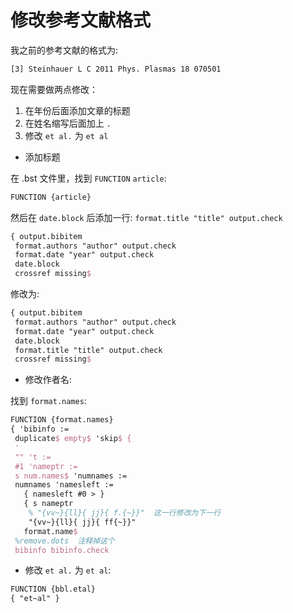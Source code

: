 # 修改参考文献格式

我之前的参考文献的格式为:

```bash
[3] Steinhauer L C 2011 Phys. Plasmas 18 070501
```

现在需要做两点修改：

1. 在年份后面添加文章的标题
2. 在姓名缩写后面加上 `.`
3. 修改 `et al.` 为 `et al`

* 添加标题

在 .bst 文件里，找到 `FUNCTION` `article`:

```latex
FUNCTION {article}
```

然后在 `date.block` 后添加一行: `format.title "title" output.check`

```latex
{ output.bibitem
 format.authors "author" output.check
 format.date "year" output.check
 date.block
 crossref missing$
```

修改为:

```latex
{ output.bibitem
 format.authors "author" output.check
 format.date "year" output.check
 date.block
 format.title "title" output.check
 crossref missing$
```



* 修改作者名:

找到 `format.names`:

```latex
FUNCTION {format.names}
{ 'bibinfo :=
 duplicate$ empty$ 'skip$ {
 '
 "" 't :=
 #1 'nameptr :=
 s num.names$ 'numnames :=
 numnames 'namesleft :=
   { namesleft #0 > }
   { s nameptr
    % "{vv~}{ll}{ jj}{ f.{~}}"  这一行修改为下一行
    "{vv~}{ll}{ jj}{ ff{~}}"
   format.name$
 %remove.dots  注释掉这个
 bibinfo bibinfo.check
```


* 修改 `et al.` 为 `et al`:

```latex
FUNCTION {bbl.etal}
{ "et~al" }
```



<!--stackedit_data:
eyJoaXN0b3J5IjpbOTU2ODM2NTQ2XX0=
-->